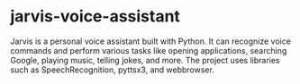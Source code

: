 # jarvis-voice-assistant
Jarvis is a personal voice assistant built with Python. It can recognize voice commands  and perform various tasks like opening applications, searching Google, playing music,  telling jokes, and more. The project uses libraries such as SpeechRecognition, pyttsx3,  and webbrowser.
